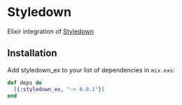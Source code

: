 # Styledown

Elixir integration of [Styledown](https://github.com/styledown/styledown)

## Installation

Add styledown_ex to your list of dependencies in `mix.exs`:

```elixir
def deps do
  [{:styledown_ex, "~> 0.0.1"}]
end
```
